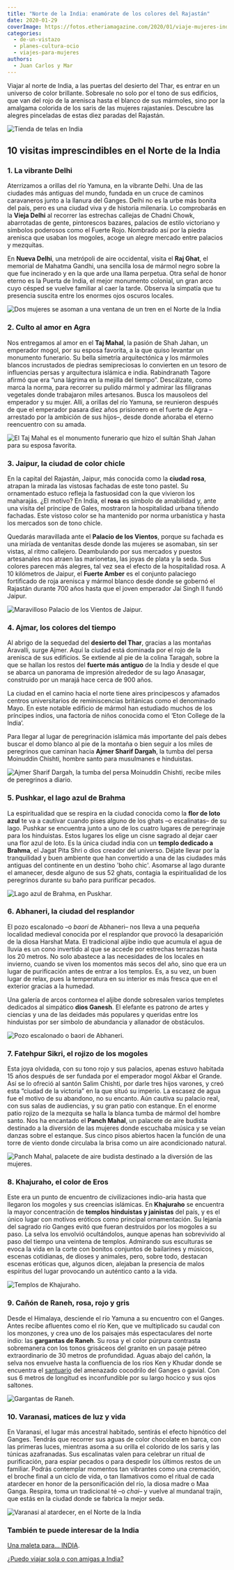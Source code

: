 ```yaml
---
title: "Norte de la India: enamórate de los colores del Rajastán"
date: 2020-01-29
coverImage: https://fotos.etheriamagazine.com/2020/01/viaje-mujeres-india-Agra-2.jpg
categories: 
  - de-un-vistazo
  - planes-cultura-ocio
  - viajes-para-mujeres
authors: 
  - Juan Carlos y Mar
---
```


Viajar al norte de India, a las puertas del desierto del Thar, es entrar en un universo de color brillante. Sobresale no solo por el tono de sus edificios, que van del rojo de la arenisca hasta el blanco de sus mármoles, sino por la amalgama colorida de los saris de las mujeres rajastaníes. Descubre las alegres pinceladas de estas diez paradas del Rajastán.

![Tienda de telas en India](https://fotos.etheriamagazine.com/2020/01/viaje-mujeres-india-varanasi-2.jpg "No te prives del capricho de llevarte un recuerdo de India.")

## 10 visitas imprescindibles en el Norte de la India

### 1\. La vibrante Delhi

Aterrizamos a orillas del río Yamuna, en la vibrante Delhi. Una de las ciudades más 
antiguas del mundo, fundada en un cruce de caminos caravaneros junto a la llanura del 
Ganges. Delhi no es la urbe más bonita del país, pero es una ciudad viva y de historia 
milenaria. Lo comprobarás en la **Vieja Delhi** al recorrer las estrechas callejas de 
Chadni Chowk, abarrotadas de gente, pintorescos bazares, palacios de estilo victoriano y 
símbolos poderosos como el Fuerte Rojo. Nombrado así por la piedra arenisca que usaban 
los mogoles, acoge un alegre mercado entre palacios y mezquitas. 

En **Nueva Delhi**, una metrópoli de aire occidental, visita el **Raj Ghat**, el 
memorial de Mahatma Gandhi, una sencilla losa de mármol negro sobre la que fue 
incinerado y en la que arde una llama perpetua. Otra señal de honor eterno es la Puerta 
de India, el mejor monumento colonial, un gran arco cuyo césped se vuelve familiar al 
caer la tarde. Observa la simpatía que tu presencia suscita entre los enormes ojos 
oscuros locales. 

![Dos mujeres se asoman a una ventana de un tren en el Norte de la India](https://fotos.etheriamagazine.com/2020/01/viaje-mujeres-india-Delhi-1.jpg "Delhi es una parada fundamental en un viaje a India.")

### 2\. Culto al amor en Agra

Nos entregamos al amor en el **Taj Mahal**, la pasión de Shah Jahan, un emperador mogol, 
por su esposa favorita, a la que quiso levantar un monumento funerario. Su bella 
simetría arquitectónica y los mármoles blancos incrustados de piedras semipreciosas lo 
convierten en un tesoro de influencias persas y arquitectura islámica e india. 
Rabindranath Tagore afirmó que era “una lágrima en la mejilla del tiempo”. Descálzate, 
como marca la norma, para recorrer su pulido mármol y admirar las filigranas vegetales 
donde trabajaron miles artesanos. Busca los mausoleos del emperador y su mujer. Allí, a 
orillas del río Yamuna, se reunieron después de que el emperador pasara diez años 
prisionero en el fuerte de Agra –arrestado por la ambición de sus hijos–, desde donde 
añoraba el eterno reencuentro con su amada. 

![El Taj Mahal es el monumento funerario que hizo el sultán Shah Jahan para su esposa favorita.](https://fotos.etheriamagazine.com/2020/01/viaje-mujeres-india-Agra-1.jpg "El Taj Mahal es el monumento funerario que hizo el sultán Shah Jahan para su esposa favorita.")

### 3\. Jaipur, la ciudad de color chicle

En la capital del Rajastán, Jaipur, más conocida como la **ciudad rosa**, atrapan la 
mirada las vistosas fachadas de este tono pastel. Su ornamentado estuco refleja la 
fastuosidad con la que vivieron los maharajás. ¿El motivo? En India, el **rosa** es 
símbolo de amabilidad y, ante una visita del príncipe de Gales, mostraron la 
hospitalidad urbana tiñendo fachadas. Este vistoso color se ha mantenido por norma 
urbanística y hasta los mercados son de tono chicle. 

Quedarás maravillada ante el **Palacio de los Vientos**, porque su fachada es una 
miríada de ventanitas desde donde las mujeres se asomaban, sin ser vistas, al ritmo 
callejero. Deambulando por sus mercados y puestos artesanales nos atraen las marionetas, 
las joyas de plata y la seda. Sus colores parecen más alegres, tal vez sea el efecto de 
la hospitalidad rosa. A 10 kilómetros de Jaipur, el **Fuerte Amber** es el conjunto 
palaciego fortificado de roja arenisca y mármol blanco desde donde se gobernó el 
Rajastán durante 700 años hasta que el joven emperador Jai Singh II fundó Jaipur. 

![Maravilloso Palacio de los Vientos de Jaipur.](https://fotos.etheriamagazine.com/2020/01/viaje-mujeres-india-Jaipur-1.jpg "Maravilloso Palacio de los Vientos de Jaipur.")

### 4\. Ajmar, los colores del tiempo

Al abrigo de la sequedad del **desierto del Thar**, gracias a las montañas Aravalli, 
surge Ajmer. Aquí la ciudad está dominada por el rojo de la arenisca de sus edificios. 
Se extiende al pie de la colina Taragah, sobre la que se hallan los restos del **fuerte 
más antiguo** de la India y desde el que se abarca un panorama de impresión alrededor de 
su lago Anasagar, construido por un marajá hace cerca de 900 años. 

La ciudad en el camino hacia el norte tiene aires principescos y afamados centros 
universitarios de reminiscencias británicas como el denominado Mayo. En este notable 
edificio de mármol han estudiado muchos de los príncipes indios, una factoría de niños 
conocida como el ‘Eton College de la India’. 

Para llegar al lugar de peregrinación islámica más importante del país debes buscar el 
domo blanco al pie de la montaña o bien seguir a los miles de peregrinos que caminan 
hacia **Ajmer Sharif Dargah**, la tumba del persa Moinuddin Chishti, hombre santo para 
musulmanes e hinduistas. 

![Ajmer Sharif Dargah, la tumba del persa Moinuddin Chishti, recibe miles de peregrinos a diario.](https://fotos.etheriamagazine.com/2020/01/viaje-mujeres-india-ajmer-1.jpg "Ajmer Sharif Dargah, la tumba del persa Moinuddin Chishti, recibe miles de peregrinos a diario.")

### 5\. Pushkar, el lago azul de Brahma

La espiritualidad que se respira en la ciudad conocida como la **flor de loto azul** te 
va a cautivar cuando pises alguno de los ghats –o escalinatas– de su lago. Pushkar se 
encuentra junto a uno de los cuatro lugares de peregrinaje para los hinduistas. Estos 
lugares los elige un cisne sagrado al dejar caer una flor azul de loto. Es la única 
ciudad india con un **templo dedicado a Brahma**, el Jagat Pita Shri o dios creador del 
universo. Déjate llevar por la tranquilidad y buen ambiente que han convertido a una de 
las ciudades más antiguas del continente en un destino 'boho chic'. Asomarse al lago 
durante el amanecer, desde alguno de sus 52 ghats, contagia la espiritualidad de los 
peregrinos durante su baño para purificar pecados. 

![Lago azul de Brahma, en Puskhar.](https://fotos.etheriamagazine.com/2020/01/viaje-mujeres-india-pushkar-2.jpg "Lago azul de Brahma, en Puskhar.")

### 6\. Abhaneri, la ciudad del resplandor

El pozo escalonado –o _baori_ de Abhaneri– nos lleva a una pequeña localidad medieval 
conocida por el resplandor que provocó la desaparición de la diosa Harshat Mata. El 
tradicional aljibe indio que acumula el agua de lluvia es un cono invertido al que se 
accede por estrechas terrazas hasta los 20 metros. No solo abastece a las necesidades de 
los locales en invierno, cuando se viven los momentos más secos del año, sino que era un 
lugar de purificación antes de entrar a los templos. Es, a su vez, un buen lugar de 
relax, pues la temperatura en su interior es más fresca que en el exterior gracias a la 
humedad. 

Una galería de arcos contornea el aljibe donde sobresalen varios templetes dedicados al 
simpático **dios Ganesh**. El elefante es patrono de artes y ciencias y una de las 
deidades más populares y queridas entre los hinduistas por ser símbolo de abundancia y 
allanador de obstáculos. 

![Pozo escalonado o baori de Abhaneri.](https://fotos.etheriamagazine.com/2020/01/viaje-mujeres-india-abhaneri-2.jpg "Pozo escalonado o baori de Abhaneri.")

### 7\. Fatehpur Sikri, el rojizo de los mogoles

Esta joya olvidada, con su tono rojo y sus palacios, apenas estuvo habitada 15 años 
después de ser fundada por el emperador mogol Akbar el Grande. Así se lo ofreció al 
santón Salim Chishti, por darle tres hijos varones, y creó esta “ciudad de la victoria” 
en la que situó su imperio. La escasez de agua fue el motivo de su abandono, no su 
encanto. Aún cautiva su palacio real, con sus salas de audiencias, y su gran patio con 
estanque. En el enorme patio rojizo de la mezquita se halla la blanca tumba de mármol 
del hombre santo. Nos ha encantado el **Panch Mahal**, un palacete de aire budista 
destinado a la diversión de las mujeres donde escuchaba música y se veían danzas sobre 
el estanque. Sus cinco pisos abiertos hacen la función de una torre de viento donde 
circulaba la brisa como un aire acondicionado natural. 

![Panch Mahal, palacete de aire budista destinado a la diversión de las mujeres.](https://fotos.etheriamagazine.com/2020/01/viaje-mujeres-india-fatehpur-sikri.jpg "Panch Mahal, palacete de aire budista destinado a la diversión de las mujeres.")

### 8\. Khajuraho, el color de Eros

Este era un punto de encuentro de civilizaciones indio-aria hasta que llegaron los 
mogoles y sus creencias islámicas. En **Khajuraho** se encuentra la mayor concentración 
de **templos hinduistas y jainistas** del país, y es el único lugar con motivos eróticos 
como principal ornamentación. Su lejanía del sagrado río Ganges evitó que fueran 
destruidos por los mogoles a su paso. La selva los envolvió ocultándolos, aunque apenas 
han sobrevivido al paso del tiempo una veintena de templos. Admirando sus esculturas se 
evoca la vida en la corte con bonitos conjuntos de bailarines y músicos, escenas 
cotidianas, de dioses y animales, pero, sobre todo, destacan escenas eróticas que, 
algunos dicen, alejaban la presencia de malos espíritus del lugar provocando un 
auténtico canto a la vida. 

![Templos de Khajuraho.](https://fotos.etheriamagazine.com/2020/01/viaje-mujeres-india-khajuraho-2.jpg "Admira la belleza de los templos de Khajuraho.")

### 9\. Cañón de Raneh, rosa, rojo y gris

Desde el Himalaya, desciende el río Yamuna a su encuentro con el Ganges. Antes recibe 
afluentes como el río Ken, que ve multiplicado su caudal con los monzones, y crea uno de 
los paisajes más espectaculares del norte indio: las **gargantas de Raneh**. Su rosa y 
el color púrpura contrasta sobremanera con los tonos grisáceos del granito en un pasaje 
pétreo extraordinario de 30 metros de profundidad. Aguas abajo del cañón, la selva nos 
envuelve hasta la confluencia de los ríos Ken y Khudar donde se encuentra el [santuario](https://www.panna-national-park.com/ken-gharial-sanctuary.html) 
del amenazado cocodrilo del Ganges o gavial. Con sus 6 metros de longitud es 
inconfundible por su largo hocico y sus ojos saltones. 

![Gargantas de Raneh.](https://fotos.etheriamagazine.com/2020/01/viaje-mujeres-india-raneh-2.jpg "Gargantas de Raneh.")

### 10\. Varanasi, matices de luz y vida

En Varanasi, el lugar más ancestral habitado, sentirás el efecto hipnótico del Ganges. 
Tendrás que recorrer sus aguas de color chocolate en barca, con las primeras luces, 
mientras asoma a su orilla el colorido de los saris y las túnicas azafranadas. Sus 
escalinatas valen para celebrar un ritual de purificación, para espiar pecados o para 
despedir los últimos restos de un familiar. Podrás contemplar momentos tan vibrantes 
como una cremación, el broche final a un ciclo de vida, o tan llamativos como el ritual 
de cada atardecer en honor de la personificación del río, la diosa madre o Maa Ganga. 
Respira, toma un tradicional té –o _chai–_ y vuelve al mundanal trajín, que estás en la 
ciudad donde se fabrica la mejor seda. 

![Varanasi al atardecer, en el Norte de la India](https://fotos.etheriamagazine.com/2020/01/viaje-mujeres-india-varanasi-1.jpg "Disfruta de la preciosa luz de Varanasi.")

### También te puede interesar de la India

[Una maleta para… 
INDIA](https://etheriamagazine.com/2018/10/19/que-llevar-en-la-maleta-para-viajar-a-india/). 

[¿Puedo viajar sola o con amigas a 
India?](https://etheriamagazine.com/2018/10/19/viajar-sola-o-con-amigas-a-india/)
